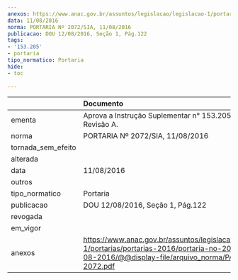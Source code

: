 ```yaml
---
anexos: https://www.anac.gov.br/assuntos/legislacao/legislacao-1/portarias/portarias-2016/portaria-no-2072-sia-11-08-2016/@@display-file/arquivo_norma/PA2016-2072.pdf
data: 11/08/2016
norma: PORTARIA Nº 2072/SIA, 11/08/2016
publicacao: DOU 12/08/2016, Seção 1, Pág.122
tags:
- '153.205'
- portaria
tipo_normatico: Portaria
hide: 
- toc 
 
---
```


|                    | Documento                                                                                                                                                      |
|:-------------------|:---------------------------------------------------------------------------------------------------------------------------------------------------------------|
| ementa             | Aprova a Instrução Suplementar n° 153.205-001, Revisão A.                                                                                                      |
| norma              | PORTARIA Nº 2072/SIA, 11/08/2016                                                                                                                               |
| tornada_sem_efeito |                                                                                                                                                                |
| alterada           |                                                                                                                                                                |
| data               | 11/08/2016                                                                                                                                                     |
| outros             |                                                                                                                                                                |
| tipo_normatico     | Portaria                                                                                                                                                       |
| publicacao         | DOU 12/08/2016, Seção 1, Pág.122                                                                                                                               |
| revogada           |                                                                                                                                                                |
| em_vigor           |                                                                                                                                                                |
| anexos             | https://www.anac.gov.br/assuntos/legislacao/legislacao-1/portarias/portarias-2016/portaria-no-2072-sia-11-08-2016/@@display-file/arquivo_norma/PA2016-2072.pdf |